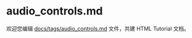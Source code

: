 audio_controls.md
===

欢迎您编辑 <a target="__blank" href="https://github.com/jaywcjlove/html-tutorial/blob/master/docs/tags/audio_controls.md">docs/tags/audio_controls.md</a> 文件，共建 HTML Tutorial 文档。